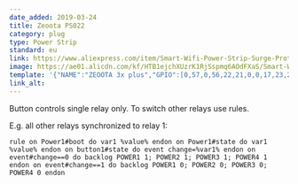 ```yaml
---
date_added: 2019-03-24
title: Zeoota PS022
category: plug
type: Power Strip
standard: eu
link: https://www.aliexpress.com/item/Smart-Wifi-Power-Strip-Surge-Protector-Multiple-Power-Sockets-4-USB-Port-Voice-Control-for-Amazon/32864068545.html
image: https://ae01.alicdn.com/kf/HTB1ejchXUzrK1RjSspmq6AOdFXaS/Smart-Wifi-Power-Strip-Surge-Protector-Multiple-Power-Sockets-4-USB-Port-Voice-Control-for-Amazon.jpg
template: '{"NAME":"ZEOOTA 3x plus","GPIO":[0,57,0,56,22,21,0,0,17,23,24,0,0],"FLAG":1,"BASE":18}'
link_alt:
---
```


Button controls single relay only. To switch other relays use rules.

E.g. all other relays synchronized to relay 1:
```
rule on Power1#boot do var1 %value% endon on Power1#state do var1 %value% endon on button1#state do event change=%var1% endon on event#change==0 do backlog POWER1 1; POWER2 1; POWER3 1; POWER4 1 endon on event#change==1 do backlog POWER1 0; POWER2 0; POWER3 0; POWER4 0 endon
```
